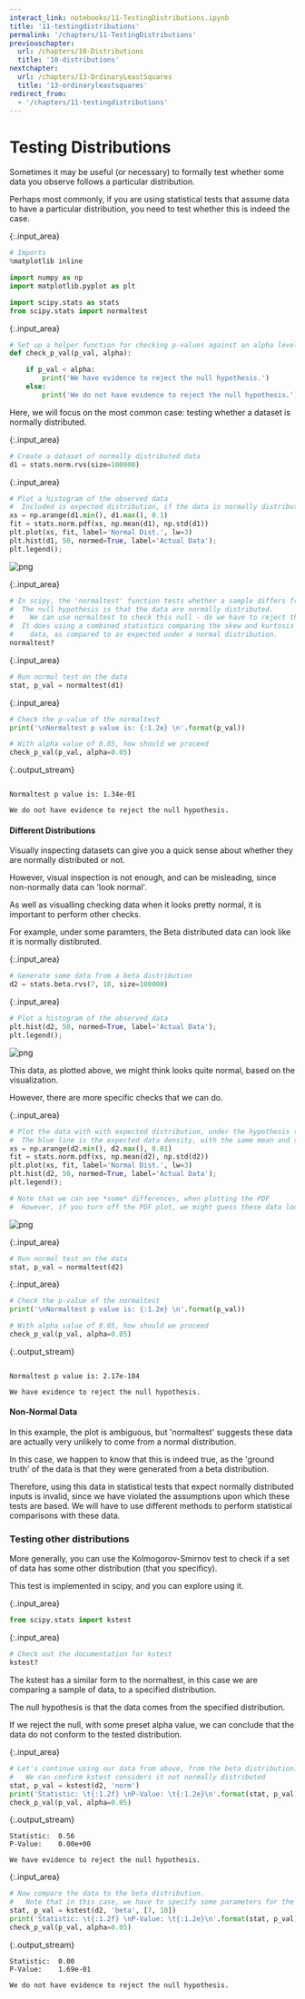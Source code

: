 ```yaml
---
interact_link: notebooks/11-TestingDistributions.ipynb
title: '11-testingdistributions'
permalink: '/chapters/11-TestingDistributions'
previouschapter:
  url: /chapters/10-Distributions
  title: '10-distributions'
nextchapter:
  url: /chapters/13-OrdinaryLeastSquares
  title: '13-ordinaryleastsquares'
redirect_from:
  - '/chapters/11-testingdistributions'
---
```


# Testing Distributions

<div class="alert alert-success">
Sometimes it may be useful (or necessary) to formally test whether some data you observe follows a particular distribution.
</div>

Perhaps most commonly, if you are using statistical tests that assume data to have a particular distribution, you need to test whether this is indeed the case. 



{:.input_area}
```python
# Imports
%matplotlib inline

import numpy as np
import matplotlib.pyplot as plt

import scipy.stats as stats
from scipy.stats import normaltest
```




{:.input_area}
```python
# Set up a helper function for checking p-values against an alpha level, and printing result
def check_p_val(p_val, alpha):

    if p_val < alpha:
        print('We have evidence to reject the null hypothesis.')
    else:
        print('We do not have evidence to reject the null hypothesis.')
```


Here, we will focus on the most common case: testing whether a dataset is normally distributed. 



{:.input_area}
```python
# Create a dataset of normally distributed data
d1 = stats.norm.rvs(size=100000)
```




{:.input_area}
```python
# Plot a histogram of the observed data
#  Included is expected distribution, if the data is normally distributed, with the same mean and std of the data. 
xs = np.arange(d1.min(), d1.max(), 0.1)
fit = stats.norm.pdf(xs, np.mean(d1), np.std(d1))
plt.plot(xs, fit, label='Normal Dist.', lw=3)
plt.hist(d1, 50, normed=True, label='Actual Data');
plt.legend();
```



![png](../images/./_chapters/11-TestingDistributions_7_0.png)




{:.input_area}
```python
# In scipy, the 'normaltest' function tests whether a sample differs from a normal distribution
#  The null hypothesis is that the data are normally distributed.
#    We can use normaltest to check this null - do we have to reject the null (to claim the data are not normal).
#  It does using a combined statistics comparing the skew and kurtosis of the observed
#    data, as compared to as expected under a normal distribution. 
normaltest?
```




{:.input_area}
```python
# Run normal test on the data
stat, p_val = normaltest(d1)
```




{:.input_area}
```python
# Check the p-value of the normaltest
print('\nNormaltest p value is: {:1.2e} \n'.format(p_val))

# With alpha value of 0.05, how should we proceed
check_p_val(p_val, alpha=0.05)
```


{:.output_stream}
```

Normaltest p value is: 1.34e-01 

We do not have evidence to reject the null hypothesis.

```

#### Different Distributions

Visually inspecting datasets can give you a quick sense about whether they are normally distributed or not. 

However, visual inspection is not enough, and can be misleading, since non-normally data can 'look normal'.

As well as visualling checking data when it looks pretty normal, it is important to perform other checks.

For example, under some paramters, the Beta distributed data can look like it is normally distibruted. 



{:.input_area}
```python
# Generate some data from a beta distribution
d2 = stats.beta.rvs(7, 10, size=100000)
```




{:.input_area}
```python
# Plot a histogram of the observed data
plt.hist(d2, 50, normed=True, label='Actual Data');
plt.legend();
```



![png](../images/./_chapters/11-TestingDistributions_13_0.png)


This data, as plotted above, we might think looks quite normal, based on the visualization. 

However, there are more specific checks that we can do. 



{:.input_area}
```python
# Plot the data with with expected distribution, under the hypothesis that it is normally distributed. 
#  The blue line is the expected data density, with the same mean and standard deviation, if the data are normal. 
xs = np.arange(d2.min(), d2.max(), 0.01)
fit = stats.norm.pdf(xs, np.mean(d2), np.std(d2))
plt.plot(xs, fit, label='Normal Dist.', lw=3)
plt.hist(d2, 50, normed=True, label='Actual Data');
plt.legend();

# Note that we can see *some* differences, when plotting the PDF
#  However, if you turn off the PDF plot, we might guess these data look pretty normal
```



![png](../images/./_chapters/11-TestingDistributions_15_0.png)




{:.input_area}
```python
# Run normal test on the data
stat, p_val = normaltest(d2)
```




{:.input_area}
```python
# Check the p-value of the normaltest
print('\nNormaltest p value is: {:1.2e} \n'.format(p_val))

# With alpha value of 0.05, how should we proceed
check_p_val(p_val, alpha=0.05)
```


{:.output_stream}
```

Normaltest p value is: 2.17e-184 

We have evidence to reject the null hypothesis.

```

#### Non-Normal Data

In this example, the plot is ambiguous, but 'normaltest' suggests these data are actually very unlikely to come from a normal distribution. 

In this case, we happen to know that this is indeed true, as the 'ground truth' of the data is that they were generated from a beta distribution.

Therefore, using this data in statistical tests that expect normally distributed inputs is invalid, since we have violated the assumptions upon which these tests are based. We will have to use different methods to perform statistical comparisons with these data.

### Testing other distributions

More generally, you can use the Kolmogorov-Smirnov test to check if a set of data has some other distribution (that you specificy). 

This test is implemented in scipy, and you can explore using it. 



{:.input_area}
```python
from scipy.stats import kstest
```




{:.input_area}
```python
# Check out the documentation for kstest
kstest?
```


The kstest has a similar form to the normaltest, in this case we are comparing a sample of data, to a specified distribution. 

The null hypothesis is that the data comes from the specified distribution. 

If we reject the null, with some preset alpha value, we can conclude that the data do not conform to the tested distribution.



{:.input_area}
```python
# Let's continue using our data from above, from the beta distribution. 
#   We can confirm kstest considers it not normally distributed  
stat, p_val = kstest(d2, 'norm')
print('Statistic: \t{:1.2f} \nP-Value: \t{:1.2e}\n'.format(stat, p_val))
check_p_val(p_val, alpha=0.05)
```


{:.output_stream}
```
Statistic: 	0.56 
P-Value: 	0.00e+00

We have evidence to reject the null hypothesis.

```



{:.input_area}
```python
# Now compare the data to the beta distribution.
#   Note that in this case, we have to specify some parameters for the beta distribution we are testing against
stat, p_val = kstest(d2, 'beta', [7, 10])
print('Statistic: \t{:1.2f} \nP-Value: \t{:1.2e}\n'.format(stat, p_val))
check_p_val(p_val, alpha=0.05)
```


{:.output_stream}
```
Statistic: 	0.00 
P-Value: 	1.69e-01

We do not have evidence to reject the null hypothesis.

```

